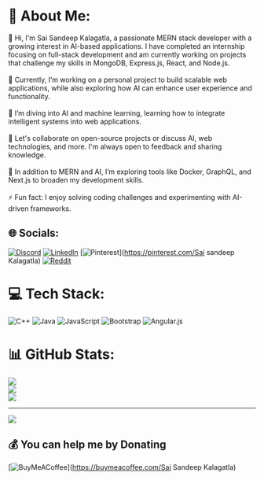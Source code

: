 # 💫 About Me:
👋 Hi, I'm Sai Sandeep Kalagatla, a passionate MERN stack developer with a growing interest in AI-based applications. I have completed an internship focusing on full-stack development and am currently working on projects that challenge my skills in MongoDB, Express.js, React, and Node.js.<br><br>🔭 Currently, I’m working on a personal project to build scalable web applications, while also exploring how AI can enhance user experience and functionality.<br><br>🌱 I’m diving into AI and machine learning, learning how to integrate intelligent systems into web applications.<br><br>💬 Let's collaborate on open-source projects or discuss AI, web technologies, and more. I'm always open to feedback and sharing knowledge.<br><br>🚀 In addition to MERN and AI, I’m exploring tools like Docker, GraphQL, and Next.js to broaden my development skills.<br><br>⚡ Fun fact: I enjoy solving coding challenges and experimenting with AI-driven frameworks.<br>


## 🌐 Socials:
[![Discord](https://img.shields.io/badge/Discord-%237289DA.svg?logo=discord&logoColor=white)](https://discord.gg/https://discord.com/tricky_50770) [![LinkedIn](https://img.shields.io/badge/LinkedIn-%230077B5.svg?logo=linkedin&logoColor=white)](https://linkedin.com/in/https://www.linkedin.com/in/sai-sandeep-kalagatla-655416243/) [![Pinterest](https://img.shields.io/badge/Pinterest-%23E60023.svg?logo=Pinterest&logoColor=white)](https://pinterest.com/Sai sandeep Kalagatla) [![Reddit](https://img.shields.io/badge/Reddit-%23FF4500.svg?logo=Reddit&logoColor=white)](https://reddit.com/user/https://www.reddit.com/user/Sea_Measurement_8084/) 

# 💻 Tech Stack:
![C++](https://img.shields.io/badge/c++-%2300599C.svg?style=for-the-badge&logo=c%2B%2B&logoColor=white) ![Java](https://img.shields.io/badge/java-%23ED8B00.svg?style=for-the-badge&logo=openjdk&logoColor=white) ![JavaScript](https://img.shields.io/badge/javascript-%23323330.svg?style=for-the-badge&logo=javascript&logoColor=%23F7DF1E) ![Bootstrap](https://img.shields.io/badge/bootstrap-%238511FA.svg?style=for-the-badge&logo=bootstrap&logoColor=white) ![Angular.js](https://img.shields.io/badge/angular.js-%23E23237.svg?style=for-the-badge&logo=angularjs&logoColor=white)
# 📊 GitHub Stats:
![](https://github-readme-stats.vercel.app/api?username=Sandeep010-hub&theme=dark&hide_border=false&include_all_commits=false&count_private=false)<br/>
![](https://github-readme-streak-stats.herokuapp.com/?user=Sandeep010-hub&theme=dark&hide_border=false)<br/>
![](https://github-readme-stats.vercel.app/api/top-langs/?username=Sandeep010-hub&theme=dark&hide_border=false&include_all_commits=false&count_private=false&layout=compact)

---
[![](https://visitcount.itsvg.in/api?id=Sandeep010-hub&icon=1&color=1)](https://visitcount.itsvg.in)

  ## 💰 You can help me by Donating
  [![BuyMeACoffee](https://img.shields.io/badge/Buy%20Me%20a%20Coffee-ffdd00?style=for-the-badge&logo=buy-me-a-coffee&logoColor=black)](https://buymeacoffee.com/Sai Sandeep Kalagatla) 

  
<!-- Proudly created with GPRM ( https://gprm.itsvg.in ) -->
